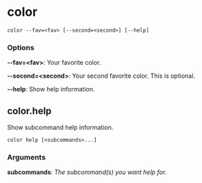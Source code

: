 # color

<!-- Generated by swift-argument-parser -->

```
color --fav=<fav> [--second=<second>] [--help]
```

### Options

**--fav=\<fav\>**:
Your favorite color.

**--second=\<second\>**:
Your second favorite color.
This is optional.


**--help**:
Show help information.

## color.help

Show subcommand help information.

```
color help [<subcommands>...]
```

### Arguments

**subcommands**:
*The subcommand(s) you want help for.*
